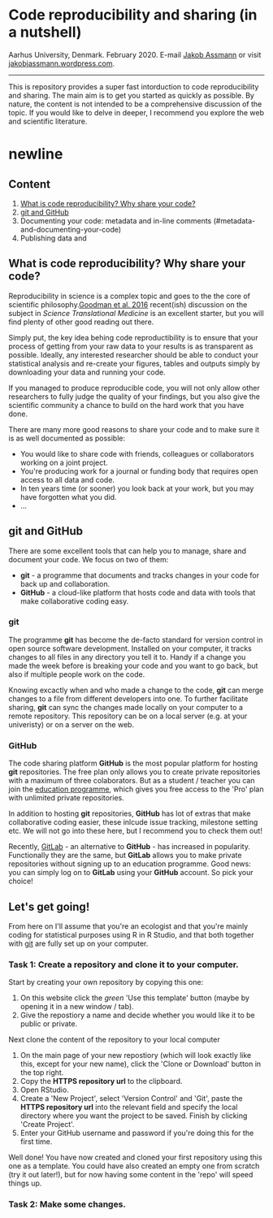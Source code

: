 # Code reproducibility and sharing (in a nutshell)
Aarhus University, Denmark. February 2020. E-mail [Jakob Assmann](j.assmann@bios.au.dk) or visit [jakobjassmann.wordpress.com](jakobjassmann.wordpress.com).
___
This is repository provides a super fast intorduction to code reproducibility and sharing. The main aim is to get you started as quickly as possible. By nature, the content is not intended to be a comprehensive discussion of the topic. If you would like to delve in deeper, I recommend you explore the web and scientific literature.
# newline
## Content
1. [What is code reproducibility? Why share your code?](#what-is-code-reproducibility?-why-share-your-code?)
2. [git and GitHub](#git-and-github)
3. Documenting your code: metadata and in-line comments (#metadata-and-documenting-your-code)
4. Publishing data and 

## What is code reproducibility? Why share your code?
Reproducibility in science is a complex topic and goes to the the core of scientific philosophy.[Goodman et al. 2016](https://doi.org/10.1126/scitranslmed.aaf5027) recent(ish) discussion on the subject in *Science Translational Medicine* is an excellent starter, but you will find plenty of other good reading out there.

Simply put, the key idea behing code reproductibility is to ensure that your process of getting from your raw data to your results is as transparent as possible. Ideally, any interested researcher should be able to conduct your statistical analysis and re-create your figures, tables and outputs simply by downloading your data and running your code. 

If you managed to produce reproducible code, you will not only allow other researchers to fully judge the quality of your findings, but you also give the scientific community a chance to build on the hard work that you have done.

There are many more good reasons to share your code and to make sure it is as well documented as possible:
- You would like to share code with friends, colleagues or collaborators working on a joint project.
- You're producing work for a journal or funding body that requires open access to all data and code.
- In ten years time (or sooner) you look back at your work, but you may have forgotten what you did.
- ...

## git and GitHub 

There are some excellent tools that can help you to manage, share and document your code. We focus on two of them:
- **git** - a programme that documents and tracks changes in your code for back up and collaboration.
- **GitHub** - a cloud-like platform that hosts code and data with tools that make collaborative coding easy.

### git

The programme **git** has become the de-facto standard for version control in open source software development. Installed on your computer, it tracks changes to all files in any directory you tell it to. Handy if a change you made the week before is breaking your code and you want to go back, but also if multiple people work on the code. 

Knowing excactly when and who made a change to the code, **git** can merge changes to a file from different developers into one. To further facilitate sharing, **git** can sync the changes made locally on your computer to a remote repository. This repository can be on a local server (e.g. at your univeristy) or on a server on the web.  

### GitHub
The code sharing platform **GitHub** is the most popular platform for hosting **git** repositories. The free plan only allows you to create private repositories with a maximum of three colaborators. But as a student / teacher you can join the [education programme](https://education.github.com/), which gives you free access to the 'Pro' plan with unlimited private repositories. 

In addition to hosting **git** repositories, **GitHub** has lot of extras that make collaborative coding easier, these inlcude issue tracking, milestone setting etc. We will not go into these here, but I recommend you to check them out!

Recently, [GitLab](https://about.gitlab.com/) - an alternative to **GitHub** - has increased in popularity. Functionally they are the same, but **GitLab** allows you to make private repositories without signing up to an education programme. Good news: you can simply log on to **GitLab** using your **GitHub** account. So pick your choice!

## Let's get going!

From here on I'll assume that you're an ecologist and that you're mainly coding for statistical purposes using R in R Studio, and that both together with [git](https://git-scm.com/downloads) are fully set up on your computer.

### Task 1: Create a repository and clone it to your computer.
Start by creating your own repository by copying this one:

1. On this website click the *green* 'Use this template' button (maybe by opening it in a new window / tab).
2. Give the repostiory a name and decide whether you would like it to be public or private.

Next clone the content of the repository to your local computer

  1. On the main page of your new repostiory (which will look exactly like this, except for your new name), click the 'Clone or Download' button in the top right.
  2. Copy the **HTTPS repository url** to the clipboard.
  3. Open RStudio.
  4. Create a 'New Project', select 'Version Control' and 'Git', paste the **HTTPS repository url** into the relevant field and specify the local directory where you want the project to be saved. Finish by clicking 'Create Project'.
  5. Enter your GitHub username and password if you're doing this for the first time.
 
Well done! You have now created and cloned your first repository using this one as a template. You could have also created an empty one from scratch (try it out later!), but for now having some content in the 'repo' will speed things up.

### Task 2: Make some changes.


